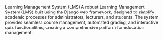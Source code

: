 Learning Management System (LMS)
A robust Learning Management System (LMS) built using the Django web framework, designed to simplify academic processes for administrators, lecturers, and students. The system provides seamless course management, automated grading, and interactive quiz functionalities, creating a comprehensive platform for education management.
